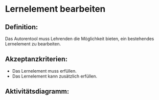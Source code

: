 # Lernelement bearbeiten

## Definition:

Das Autorentool muss Lehrenden die Möglichkeit bieten, ein bestehendes Lernelement zu bearbeiten.

## Akzeptanzkriterien:

- Das Lernelement muss [](AWA9006.md)erfüllen.
- Das Lernelement kann zusätzlich [](AWA9007.md)erfüllen.

## Aktivitätsdiagramm:



